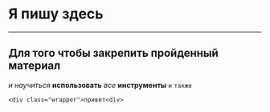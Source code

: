 # Я пишу здесь

---

## Для того чтобы закрепить пройденный материал

_и научиться_ **использовать** _все_ **инструменты**
`и` `также`

```
<div class="wrapper">привет<div>
```
